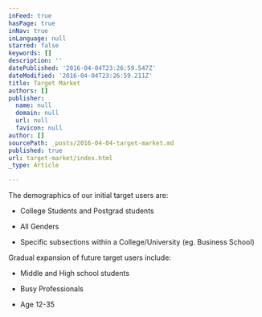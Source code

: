 ```yaml
---
inFeed: true
hasPage: true
inNav: true
inLanguage: null
starred: false
keywords: []
description: ''
datePublished: '2016-04-04T23:26:59.547Z'
dateModified: '2016-04-04T23:26:59.211Z'
title: Target Market
authors: []
publisher:
  name: null
  domain: null
  url: null
  favicon: null
author: []
sourcePath: _posts/2016-04-04-target-market.md
published: true
url: target-market/index.html
_type: Article

---
```

The demographics of our initial target users are:

* College Students and Postgrad students

* All Genders

* Specific subsections within a College/University (eg. Business School)

Gradual expansion of future target users include:

* Middle and High school students

* Busy Professionals

* Age 12-35